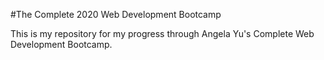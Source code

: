 #The Complete 2020 Web Development Bootcamp


This is my repository for my progress through Angela Yu's Complete Web Development Bootcamp. 
